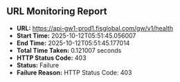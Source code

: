 ## URL Monitoring Report

- **URL:** https://api-gw1-prod1.fisglobal.com/gw/v1/health
- **Start Time:** 2025-10-12T05:51:45.056007
- **End Time:** 2025-10-12T05:51:45.177014
- **Total Time Taken:** 0.121007 seconds
- **HTTP Status Code:** 403
- **Status:** Failure
- **Failure Reason:** HTTP Status Code: 403
